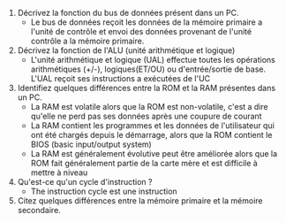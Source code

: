 1. Décrivez la fonction du bus de données présent dans un PC. 
	- Le bus de données reçoit les données de la mémoire primaire a l'unité de contrôle et envoi des données provenant de l'unité contrôle a la mémoire primaire.
2. Décrivez la fonction de l'ALU (unité arithmétique et logique)
	- L'unité arithmétique et logique (UAL) effectue toutes les opérations arithmétiques (+/-), logiques(ET/OU) ou d'entrée/sortie de base. L'UAL reçoit ses instructions a exécutées de l'UC
3. Identifiez quelques différences entre la ROM et la RAM présentes dans un PC.
	- La RAM est volatile alors que la ROM est non-volatile, c'est a dire qu'elle ne perd pas ses données après une coupure de courant
	- La RAM contient les programmes et les données de l'utilisateur qui ont été chargés depuis le démarrage, alors que la ROM contient le BIOS (basic input/output system)
	- La RAM est généralement évolutive peut être améliorée alors que la ROM fait généralement partie de la carte mère et est difficile à mettre à niveau
4. Qu'est-ce qu'un cycle d'instruction ?
	- The instruction cycle est une instruction 
1. Citez quelques différences entre la mémoire primaire et la mémoire secondaire.





